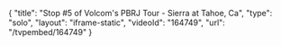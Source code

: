 {
    "title": "Stop #5 of Volcom's PBRJ Tour - Sierra at Tahoe, Ca",
    "type": "solo",
    "layout": "iframe-static",
    "videoId": "164749",
    "url": "\/tvpembed\/164749"
}